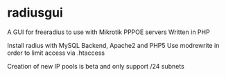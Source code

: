 radiusgui
=========

A GUI for freeradius to use with Mikrotik PPPOE servers
Written in PHP

Install radius with MySQL Backend, Apache2 and PHP5
Use modrewrite in order to limit access via .htaccess

Creation of new IP pools is beta and only support /24 subnets
